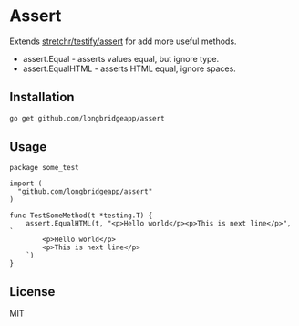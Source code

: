 # Assert

Extends [stretchr/testify/assert](https://github.com/stretchr/testify/assert) for add more useful methods.

- assert.Equal - asserts values equal, but ignore type.
- assert.EqualHTML - asserts HTML equal, ignore spaces.

## Installation

```bash
go get github.com/longbridgeapp/assert
```

## Usage

```
package some_test

import (
  "github.com/longbridgeapp/assert"
)

func TestSomeMethod(t *testing.T) {
	assert.EqualHTML(t, "<p>Hello world</p><p>This is next line</p>", `
		<p>Hello world</p>
		<p>This is next line</p>
	`)
}
```

## License

MIT
